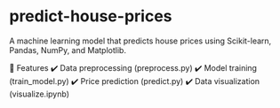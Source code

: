 # predict-house-prices

A machine learning model that predicts house prices using Scikit-learn, Pandas, NumPy, and Matplotlib.

📌 Features
✔️ Data preprocessing (preprocess.py)
✔️ Model training (train_model.py)
✔️ Price prediction (predict.py)
✔️ Data visualization (visualize.ipynb)
